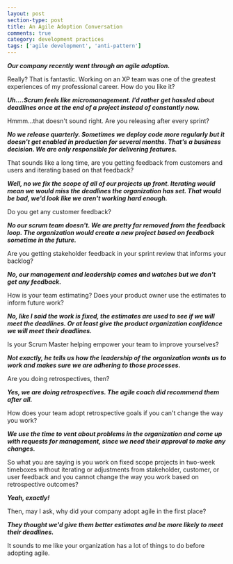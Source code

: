 ```yaml
---
layout: post
section-type: post
title: An Agile Adoption Conversation
comments: true
category: development practices
tags: ['agile development', 'anti-pattern']
---
```


__*Our company recently went through an agile adoption.*__

Really? That is fantastic. Working on an XP team was one of the greatest experiences of my professional career.  How do you like it?

__*Uh....Scrum feels like micromanagement. I'd rather get hassled about deadlines once at the end of a project instead of constantly now.*__

Hmmm...that doesn't sound right. Are you releasing after every sprint?

__*No we release quarterly. Sometimes we deploy code more regularly but it doesn't get enabled in production for several months. That's a business decision. We are only responsible for delivering features.*__

That sounds like a long time, are you getting feedback from customers and users and iterating based on that feedback?

__*Well, no we fix the scope of all of our projects up front. Iterating would mean we would miss the deadlines the organization has set. That would be bad, we'd look like we aren't working hard enough.*__

Do you get any customer feedback?

__*No our scrum team doesn't. We are pretty far removed from the feedback loop. The organization would create a new project based on feedback sometime in the future.*__

Are you getting stakeholder feedback in your sprint review that informs your backlog?

__*No, our management and leadership comes and watches but we don't get any feedback.*__

How is your team estimating? Does your product owner use the estimates to inform future work?

__*No, like I said the work is fixed, the estimates are used to see if we will meet the deadlines. Or at least give the product organization confidence we will meet their deadlines.*__

Is your Scrum Master helping empower your team to improve yourselves?

__*Not exactly, he tells us how the leadership of the organization wants us to work and makes sure we are adhering to those processes.*__

Are you doing retrospectives, then?

__*Yes, we are doing retrospectives. The agile coach did recommend them after all.*__

How does your team adopt retrospective goals if you can't change the way you work?

__*We use the time to vent about problems in the organization and come up with requests for management, since we need their approval to make any changes.*__

So what you are saying is you work on fixed scope projects in two-week timeboxes without iterating or adjustments from stakeholder, customer, or user feedback and you cannot change the way you work based on retrospective outcomes?

__*Yeah, exactly!*__

Then, may I ask, why did your company adopt agile in the first place?

__*They thought we'd give them better estimates and be more likely to meet their deadlines.*__

It sounds to me like your organization has a lot of things to do before adopting agile.
